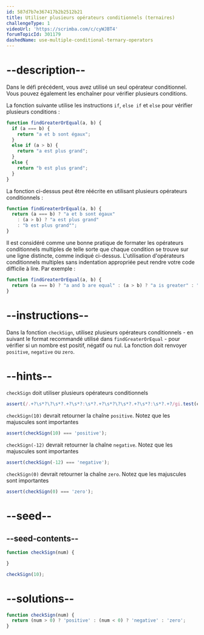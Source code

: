```yaml
---
id: 587d7b7e367417b2b2512b21
title: Utiliser plusieurs opérateurs conditionnels (ternaires)
challengeType: 1
videoUrl: 'https://scrimba.com/c/cyWJBT4'
forumTopicId: 301179
dashedName: use-multiple-conditional-ternary-operators
---
```


# --description--

Dans le défi précédent, vous avez utilisé un seul opérateur conditionnel. Vous pouvez également les enchaîner pour vérifier plusieurs conditions.

La fonction suivante utilise les instructions `if`, `else if` et `else` pour vérifier plusieurs conditions :

```js
function findGreaterOrEqual(a, b) {
  if (a === b) {
    return "a et b sont égaux";
  }
  else if (a > b) {
    return "a est plus grand";
  }
  else {
    return "b est plus grand";
  }
}
```

La fonction ci-dessus peut être réécrite en utilisant plusieurs opérateurs conditionnels :

```js
function findGreaterOrEqual(a, b) {
  return (a === b) ? "a et b sont égaux" 
    : (a > b) ? "a est plus grand" 
    : "b est plus grand"";
}
```

Il est considéré comme une bonne pratique de formater les opérateurs conditionnels multiples de telle sorte que chaque condition se trouve sur une ligne distincte, comme indiqué ci-dessus. L'utilisation d'opérateurs conditionnels multiples sans indentation appropriée peut rendre votre code difficile à lire. Par exemple :

```js
function findGreaterOrEqual(a, b) {
  return (a === b) ? "a and b are equal" : (a > b) ? "a is greater" : "b is greater";
}
```

# --instructions--

Dans la fonction `checkSign`, utilisez plusieurs opérateurs conditionnels - en suivant le format recommandé utilisé dans `findGreaterOrEqual` - pour vérifier si un nombre est positif, négatif ou nul. La fonction doit renvoyer `positive`, `negative` ou `zero`.

# --hints--

`checkSign` doit utiliser plusieurs opérateurs conditionnels

```js
assert(/.+?\s*?\?\s*?.+?\s*?:\s*?.+?\s*?\?\s*?.+?\s*?:\s*?.+?/gi.test(code));
```

`checkSign(10)` devrait retourner la chaîne `positive`. Notez que les majuscules sont importantes

```js
assert(checkSign(10) === 'positive');
```

`checkSign(-12)` devrait retourner la chaîne `negative`. Notez que les majuscules sont importantes

```js
assert(checkSign(-12) === 'negative');
```

`checkSign(0)` devrait retourner la chaîne `zero`. Notez que les majuscules sont importantes

```js
assert(checkSign(0) === 'zero');
```

# --seed--

## --seed-contents--

```js
function checkSign(num) {

}

checkSign(10);
```

# --solutions--

```js
function checkSign(num) {
  return (num > 0) ? 'positive' : (num < 0) ? 'negative' : 'zero';
}
```
